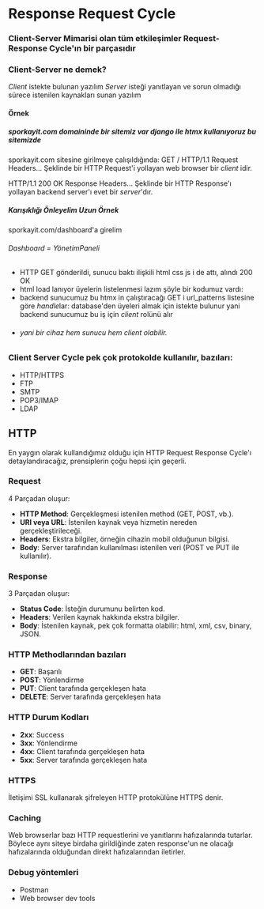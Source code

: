 # Response Request Cycle

### Client-Server Mimarisi olan tüm etkileşimler Request-Response Cycle'ın bir parçasıdır

### Client-Server ne demek?
*Client* istekte bulunan yazılım
*Server* isteği yanıtlayan ve sorun olmadığı sürece istenilen kaynakları sunan yazılım

#### Örnek
##### sporkayit.com domaininde bir sitemiz var django ile htmx kullanıyoruz bu sitemizde
sporkayit.com sitesine girilmeye çalışıldığında:
GET / HTTP/1.1
Request Headers...
Şeklinde bir HTTP Request'i yollayan web browser bir *client* idir.

HTTP/1.1 200 OK
Response Headers...
Şeklinde bir HTTP Response'ı yollayan backend server'ı evet bir *server*'dır.

##### Karışıklığı Önleyelim Uzun Örnek
sporkayit.com/dashboard'a girelim
###### Dashboard = YönetimPaneli
* HTTP GET gönderildi, sunucu baktı ilişkili html css js i de attı, alındı 200 OK
* html load lanıyor üyelerin listelenmesi lazım şöyle bir kodumuz vardı:
    <div hx-trigger="load" hx-get="/views/members_table"></div>
* backend sunucumuz bu htmx in çalıştıracağı GET i url_patterns listesine göre *handle*lar:
    database'den üyeleri almak için istekte bulunur yani backend sunucumuz bu iş için *client* rolünü alır
* ###### yani bir cihaz hem sunucu hem client olabilir.

### Client Server Cycle pek çok protokolde kullanılır, bazıları:
* HTTP/HTTPS
* FTP
* SMTP
* POP3/IMAP
* LDAP

## HTTP
En yaygın olarak kullandığımız olduğu için HTTP Request Response Cycle'ı detaylandıracağız, prensiplerin çoğu hepsi için geçerli.

### Request
4 Parçadan oluşur:
* **HTTP Method**: Gerçekleşmesi istenilen method (GET, POST, vb.).
* **URI veya URL**: İstenilen kaynak veya hizmetin nereden gerçekleştirileceği.
* **Headers**: Ekstra bilgiler, örneğin cihazin mobil olduğunun bilgisi.
* **Body**: Server tarafından kullanılması istenilen veri (POST ve PUT ile kullanılır).

### Response
3 Parçadan oluşur:
- **Status Code**: İsteğin durumunu belirten kod.
- **Headers**: Verilen kaynak hakkında ekstra bilgiler.
- **Body**: İstenilen kaynak, pek çok formatta olabilir: html, xml, csv, binary, JSON.

### HTTP Methodlarından bazıları
* **GET**: Başarılı
* **POST**: Yönlendirme
* **PUT**: Client tarafında gerçekleşen hata
* **DELETE**: Server tarafında gerçekleşen hata

### HTTP Durum Kodları
* **2xx**: Success
* **3xx**: Yönlendirme
* **4xx**: Client tarafında gerçekleşen hata
* **5xx**: Server tarafında gerçekleşen hata

### HTTPS
İletişimi SSL kullanarak şifreleyen HTTP protokülüne HTTPS denir.

### Caching
Web browserlar bazı HTTP requestlerini ve yanıtlarını hafızalarında tutarlar. Böylece aynı siteye birdaha girildiğinde zaten response'un ne olacağı hafızalarında olduğundan direkt hafızalarından iletirler.

### Debug yöntemleri
* Postman
* Web browser dev tools
